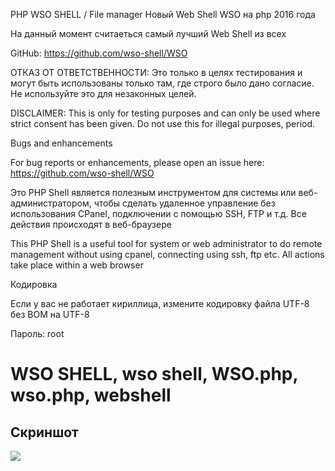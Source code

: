 PHP WSO SHELL / File manager
Новый Web Shell WSO на php 2016 года

На данный момент считаеться самый лучший Web Shell из всех

GitHub: https://github.com/wso-shell/WSO

ОТКАЗ ОТ ОТВЕТСТВЕННОСТИ: Это только в целях тестирования и могут быть использованы только там, где строго было дано согласие. Не используйте это для незаконных целей.

DISCLAIMER: This is only for testing purposes and can only be used where strict consent has been given. Do not use this for illegal purposes, period.

Bugs and enhancements

For bug reports or enhancements, please open an issue here: https://github.com/wso-shell/WSO

Это PHP Shell является полезным инструментом для системы или веб-администратором, чтобы сделать удаленное управление без использования CPanel, подключении с помощью SSH, FTP и т.д. Все действия происходят в веб-браузере

This PHP Shell is a useful tool for system or web administrator to do remote management without using cpanel, connecting using ssh, ftp etc. All actions take place within a web browser

Кодировка

Если у вас не работает кириллица, измените кодировку файла UTF-8 без BOM на UTF-8

Пароль: root

# WSO SHELL, wso shell, WSO.php, wso.php, webshell


## Скриншот
![](http://f1.s.qip.ru/8eyNv7Eb.jpg)
